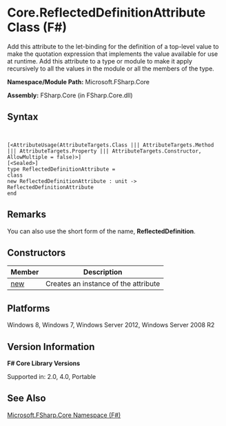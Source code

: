 # Core.ReflectedDefinitionAttribute Class (F#)

Add this attribute to the let-binding for the definition of a top-level value to make the quotation expression that implements the value available for use at runtime. Add this attribute to a type or module to make it apply recursively to all the values in the module or all the members of the type.

**Namespace/Module Path:** Microsoft.FSharp.Core

**Assembly:** FSharp.Core (in FSharp.Core.dll)


## Syntax


```


[<AttributeUsage(AttributeTargets.Class ||| AttributeTargets.Method ||| AttributeTargets.Property ||| AttributeTargets.Constructor, AllowMultiple = false)>]
[<Sealed>]
type ReflectedDefinitionAttribute =
class
new ReflectedDefinitionAttribute : unit -> ReflectedDefinitionAttribute
end

```



## Remarks
You can also use the short form of the name, **ReflectedDefinition**.


## Constructors


|Member|Description|
|------|-----------|
|[new](http://msdn.microsoft.com/en-us/library/36354705-c302-4452-91f0-1d39c3b49114)|Creates an instance of the attribute|

## Platforms
Windows 8, Windows 7, Windows Server 2012, Windows Server 2008 R2


## Version Information
**F# Core Library Versions**

Supported in: 2.0, 4.0, Portable




## See Also
[Microsoft.FSharp.Core Namespace &#40;F&#35;&#41;](Microsoft.FSharp.Core-Namespace-%5BFSharp%5D.md)

